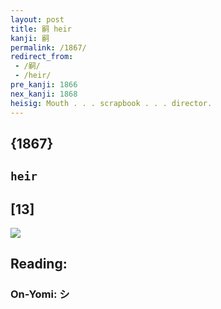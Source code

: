 ```yaml
---
layout: post
title: 嗣 heir
kanji: 嗣
permalink: /1867/
redirect_from:
 - /嗣/
 - /heir/
pre_kanji: 1866
nex_kanji: 1868
heisig: Mouth . . . scrapbook . . . director.
---
```


## {1867}

## `heir`

## [13]

<div class="stroke"><img src="E597A3.png" /></div>

## Reading:

### On-Yomi: シ
